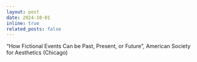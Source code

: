 ```yaml
---
layout: post
date: 2024-10-01
inline: true
related_posts: false
---
```

“How Fictional Events Can be Past, Present, or Future”, American Society for Aesthetics (Chicago)
